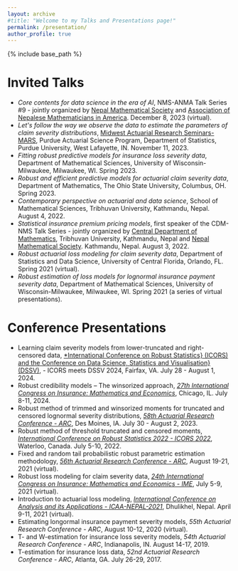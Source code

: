 ```yaml
---
layout: archive
#title: "Welcome to my Talks and Presentations page!"
permalink: /presentation/
author_profile: true
---
```


{% include base_path %}

Invited Talks
=====
 - *Core contents for data science in the era of AI*, NMS-ANMA Talk Series #9 - jointly organized by [Nepal Mathematical Society](https://www.nms.org.np/) and [Association of Nepalese Mathematicians in America](https://www.anmaweb.org/). December 8, 2023 (virtual).
 - *Let's follow the way we observe the data to estimate the parameters of claim severity distributions*, [Midwest Actuarial Research Seminars-MARS](https://www.math.purdue.edu/news/2023/midwest-actuarial-research-seminars.html), Purdue Actuarial Science Program, Department of Statistics, Purdue University, West Lafayette, IN. November 11, 2023.
 - *Fitting robust predictive models for insurance loss severity data*, Department of Mathematical Sciences, University of Wisconsin-Milwaukee, Milwaukee, WI. Spring 2023.
 - *Robust and efficient predictive models for actuarial claim severity data*, Department of Mathematics, The Ohio State University, Columbus, OH. Spring 2023.
 - *Contemporary perspective on actuarial and data science*, School of Mathematical Sciences, Tribhuvan University, Kathmandu, Nepal. August 4, 2022.
 - *Statistical insurance premium pricing models*, first speaker of the CDM-NMS Talk Series - jointly organized by [Central Department of Mathematics](https://www.cdmathtu.edu.np/), Tribhuvan University, Kathmandu, Nepal and [Nepal Mathematical Society](https://www.nms.org.np/). Kathmandu, Nepal. August 3, 2022.
 - *Robust actuarial loss modeling for claim severity data*, Department of Statistics and Data Science, University of Central Florida, Orlando, FL. Spring 2021 (virtual).
 - *Robust estimation of loss models for lognormal insurance payment severity data*, Department of Mathematical Sciences, University of Wisconsin-Milwaukee, Milwaukee, WI. Spring 2021 (a series of virtual presentations).

Conference Presentations
=====
- Learning claim severity models from lower-truncated and right-censored data, [*International Conference on Robust Statistics} (ICORS) and the Conference on Data Science, Statistics and Visualisation} (DSSV)](https://icors2024.statistics.gmu.edu/), - ICORS meets DSSV 2024, Fairfax, VA. July 28 - August 1, 2024.
- Robust credibility models – The winsorized approach, [*27th International Congress on Insurance: Mathematics and Economics*](https://publish.illinois.edu/ime-conf-2024/), Chicago, IL. July 8-11, 2024.
- Robust method of trimmed and winsorized moments for truncated and censored lognormal severity distributions, [*58th Actuarial Research Conference - ARC*](https://www.soa.org/prof-dev/events/2023-arc/), Des Moines, IA. July 30 - August 2, 2023.
- Robust method of threshold truncated and censored moments, [*International Conference on Robust Statistics 2022 - ICORS 2022*](https://uwaterloo.ca/international-conference-robust-statistics/), Waterloo, Canada. July 5-10, 2022.
- Fixed and random tail probabilistic robust parametric estimation methodology, [*56th Actuarial Research Conference - ARC*](https://www.soa.org/sections/education-research/educ-research-newsletter/2021/june/ehn-2021-06-guan/), August 19-21, 2021 (virtual).
- Robust loss modeling for claim severity data, [*24th International Congress on Insurance: Mathematics and Economics - IME*](https://publish.illinois.edu/ime-conf-2021/), July 5-9, 2021 (virtual).
- Introduction to actuarial loss modeling, [*International Conference on Analysis and its Applications - ICAA-NEPAL-2021*](http://icaa2021.ku.edu.np/), Dhulikhel, Nepal. April 9-11, 2021 (virtual).
- Estimating longormal insurance payment severity models, *55th Actuarial Research Conference - ARC*, August 10-12, 2020 (virtual).
- T- and W-estimation for insurance loss severity models, *54th Actuarial Research Conference - ARC*, Indianapolis, IN. August 14-17, 2019.
- T-estimation for insurance loss data, *52nd Actuarial Research Conference - ARC*, Atlanta, GA. July 26-29, 2017.
   

